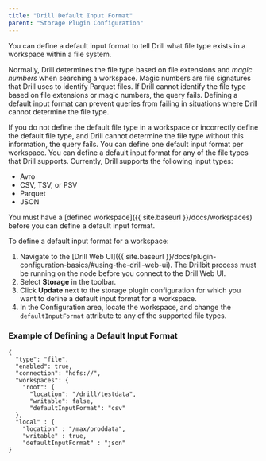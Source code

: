 ```yaml
---
title: "Drill Default Input Format"
parent: "Storage Plugin Configuration"
---
```

You can define a default input format to tell Drill what file type exists in a
workspace within a file system. 

Normally, Drill determines the file type based on file
extensions and *magic numbers* when searching a workspace. Magic numbers are file signatures that Drill uses to identify Parquet files. If Drill cannot identify the file type based on file extensions or magic
numbers, the query fails. Defining a default input format can prevent queries
from failing in situations where Drill cannot determine the file type.

If you do not define the default file type in a workspace or incorrectly define the default file type, and Drill cannot
determine the file type without this information, the query fails. You can define one default input format per workspace. You can define a default input format for any of the file types that
Drill supports. Currently, Drill supports the following input types:

  * Avro
  * CSV, TSV, or PSV
  * Parquet
  * JSON

You must have a [defined workspace]({{ site.baseurl }}/docs/workspaces) before you can define a default input format.

To define a default input format for a workspace:

  1. Navigate to the [Drill Web UI]({{ site.baseurl }}/docs/plugin-configuration-basics/#using-the-drill-web-ui). The Drillbit process must be running on the node before you connect to the Drill Web UI.
  2. Select **Storage** in the toolbar.
  3. Click **Update** next to the storage plugin configuration for which you want to define a default input format for a workspace.
  4. In the Configuration area, locate the workspace, and change the `defaultInputFormat` attribute to any of the supported file types.

### Example of Defining a Default Input Format

```
{
  "type": "file",
  "enabled": true,
  "connection": "hdfs://",
  "workspaces": {
    "root": {
      "location": "/drill/testdata",
      "writable": false,
      "defaultInputFormat": "csv"
  },
  "local" : {
    "location" : "/max/proddata",
    "writable" : true,
    "defaultInputFormat" : "json"
}
```